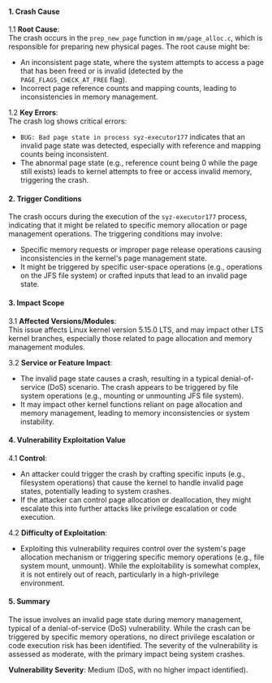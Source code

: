 #### 1. Crash Cause

1.1 **Root Cause**:  
The crash occurs in the `prep_new_page` function in `mm/page_alloc.c`, which is responsible for preparing new physical pages. The root cause might be:
- An inconsistent page state, where the system attempts to access a page that has been freed or is invalid (detected by the `PAGE_FLAGS_CHECK_AT_FREE` flag).
- Incorrect page reference counts and mapping counts, leading to inconsistencies in memory management.

1.2 **Key Errors**:  
The crash log shows critical errors:
- `BUG: Bad page state in process syz-executor177` indicates that an invalid page state was detected, especially with reference and mapping counts being inconsistent.
- The abnormal page state (e.g., reference count being 0 while the page still exists) leads to kernel attempts to free or access invalid memory, triggering the crash.

#### 2. Trigger Conditions

The crash occurs during the execution of the `syz-executor177` process, indicating that it might be related to specific memory allocation or page management operations. The triggering conditions may involve:
- Specific memory requests or improper page release operations causing inconsistencies in the kernel's page management state.
- It might be triggered by specific user-space operations (e.g., operations on the JFS file system) or crafted inputs that lead to an invalid page state.

#### 3. Impact Scope

3.1 **Affected Versions/Modules**:  
This issue affects Linux kernel version 5.15.0 LTS, and may impact other LTS kernel branches, especially those related to page allocation and memory management modules.

3.2 **Service or Feature Impact**:  
- The invalid page state causes a crash, resulting in a typical denial-of-service (DoS) scenario. The crash appears to be triggered by file system operations (e.g., mounting or unmounting JFS file system).
- It may impact other kernel functions reliant on page allocation and memory management, leading to memory inconsistencies or system instability.

#### 4. Vulnerability Exploitation Value

4.1 **Control**:  
- An attacker could trigger the crash by crafting specific inputs (e.g., filesystem operations) that cause the kernel to handle invalid page states, potentially leading to system crashes.
- If the attacker can control page allocation or deallocation, they might escalate this into further attacks like privilege escalation or code execution.

4.2 **Difficulty of Exploitation**:  
- Exploiting this vulnerability requires control over the system's page allocation mechanism or triggering specific memory operations (e.g., file system mount, unmount). While the exploitability is somewhat complex, it is not entirely out of reach, particularly in a high-privilege environment.

#### 5. Summary

The issue involves an invalid page state during memory management, typical of a denial-of-service (DoS) vulnerability. While the crash can be triggered by specific memory operations, no direct privilege escalation or code execution risk has been identified. The severity of the vulnerability is assessed as moderate, with the primary impact being system crashes.

**Vulnerability Severity**: Medium (DoS, with no higher impact identified).
